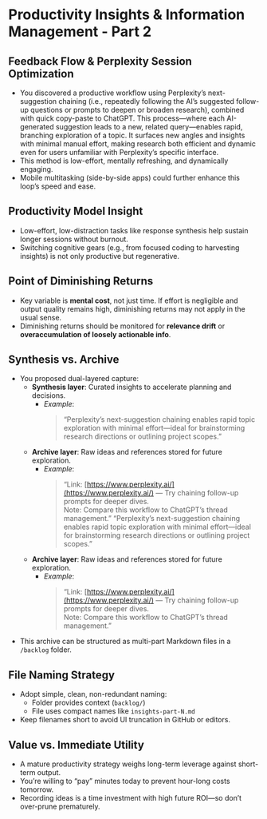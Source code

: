 # Productivity Insights & Information Management - Part 2

## Feedback Flow & Perplexity Session Optimization

- You discovered a productive workflow using Perplexity’s next-suggestion chaining (i.e., repeatedly following the AI’s suggested follow-up questions or prompts to deepen or broaden research), combined with quick copy-paste to ChatGPT. This process—where each AI-generated suggestion leads to a new, related query—enables rapid, branching exploration of a topic. It surfaces new angles and insights with minimal manual effort, making research both efficient and dynamic even for users unfamiliar with Perplexity’s specific interface.  
- This method is low-effort, mentally refreshing, and dynamically engaging.  
- Mobile multitasking (side-by-side apps) could further enhance this loop’s speed and ease.  

## Productivity Model Insight

- Low-effort, low-distraction tasks like response synthesis help sustain longer sessions without burnout.  
- Switching cognitive gears (e.g., from focused coding to harvesting insights) is not only productive but regenerative.  

## Point of Diminishing Returns

- Key variable is **mental cost**, not just time. If effort is negligible and output quality remains high, diminishing returns may not apply in the usual sense.  
- Diminishing returns should be monitored for **relevance drift** or **overaccumulation of loosely actionable info**.

## Synthesis vs. Archive

- You proposed dual-layered capture:
  - **Synthesis layer**: Curated insights to accelerate planning and decisions.  
    - *Example*:  
      > “Perplexity’s next-suggestion chaining enables rapid topic exploration with minimal effort—ideal for brainstorming research directions or outlining project scopes.”
  - **Archive layer**: Raw ideas and references stored for future exploration.  
    - *Example*:  
      > “Link: [https://www.perplexity.ai/](https://www.perplexity.ai/) — Try chaining follow-up prompts for deeper dives.  
      > Note: Compare this workflow to ChatGPT’s thread management.”
      > “Perplexity’s next-suggestion chaining enables rapid topic exploration with minimal effort—ideal for brainstorming research directions or outlining project scopes.”
  - **Archive layer**: Raw ideas and references stored for future exploration.  
    - *Example*:  
      > “Link: [https://www.perplexity.ai/](https://www.perplexity.ai/) — Try chaining follow-up prompts for deeper dives.  
      > Note: Compare this workflow to ChatGPT’s thread management.”
- This archive can be structured as multi-part Markdown files in a `/backlog` folder.

## File Naming Strategy

- Adopt simple, clean, non-redundant naming:
  - Folder provides context (`backlog/`)
  - File uses compact names like `insights-part-N.md`
- Keep filenames short to avoid UI truncation in GitHub or editors.

## Value vs. Immediate Utility

- A mature productivity strategy weighs long-term leverage against short-term output.
- You’re willing to “pay” minutes today to prevent hour-long costs tomorrow.
- Recording ideas is a time investment with high future ROI—so don’t over-prune prematurely.
